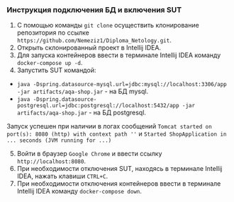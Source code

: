 ### Инструкция подключения БД и включения SUT
1. C помощью команды `git clone` осуществить клонирование репозитория по ссылке `https://github.com/Nemeziz1/Diploma_Netology.git`.
2. Открыть склонированный проект в Intellij IDEA.
3. Для запуска контейнеров ввести в терминале Intellij IDEA команду `docker-compose up -d`.
4. Запустить SUT командой:
- `java -Dspring.datasource-mysql.url=jdbc:mysql://localhost:3306/app -jar artifacts/aqa-shop.jar` - на БД mysql.
- `java -Dspring.datasource-postgresql.url=jdbc:postgresql://localhost:5432/app -jar artifacts/aqa-shop.jar` - на БД postgresql.

Запуск успешен при наличии в логах сообщений `Tomcat started on port(s): 8080 (http) with context path ''` и `Started ShopApplication in ... seconds (JVM running for ...)`

5. Войти в браузер `Google Chrome` и ввести ссылку `http://localhost:8080`.
6. При необходимости отключения SUT, находясь в терминале Intellij IDEA, нажать клавиши `CTRL+C`.
7. При необходимости отключения контейнеров ввести в терминале Intellij IDEA команду `docker-compose down`.